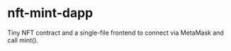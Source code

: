 # nft-mint-dapp


Tiny NFT contract and a single-file frontend to connect via MetaMask and call mint().
